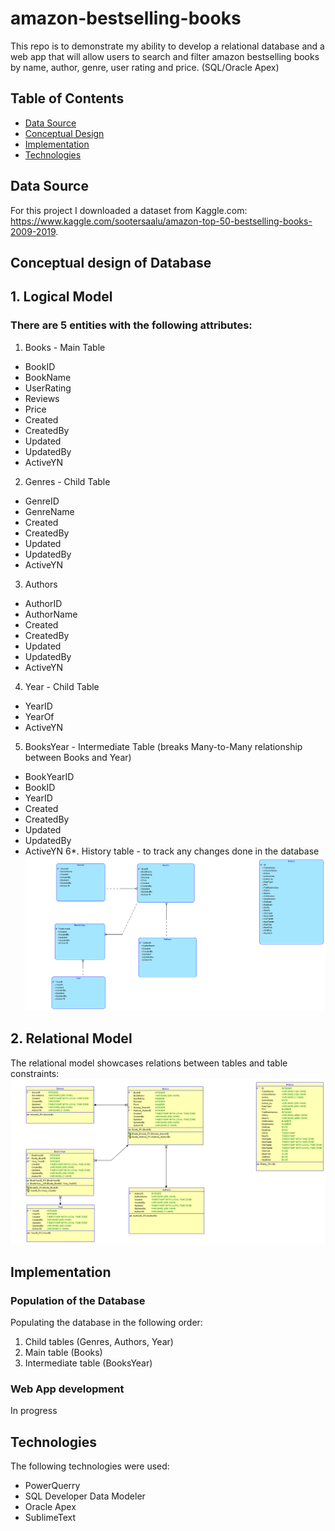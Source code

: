 # amazon-bestselling-books
This repo is to demonstrate my ability to develop a relational database and a web app that will allow users to search and filter amazon bestselling books by name, author, genre, user rating and price. (SQL/Oracle Apex)
## Table of Contents
* [Data Source](https://github.com/KateKalashnikova/amazon-bestselling-books/blob/main/README.md#data-source)
* [Conceptual Design](https://github.com/KateKalashnikova/amazon-bestselling-books/blob/main/README.md#conceptual-design-of-database)
* [Implementation](https://github.com/KateKalashnikova/amazon-bestselling-books/blob/main/README.md#implementation)
* [Technologies](https://github.com/KateKalashnikova/amazon-bestselling-books/blob/main/README.md#technologies)

## Data Source
For this project I downloaded a dataset from Kaggle.com: https://www.kaggle.com/sootersaalu/amazon-top-50-bestselling-books-2009-2019.

## Conceptual design of Database
## 1. Logical Model
### There are 5 entities with the following attributes:
1. Books - Main Table
* BookID
* BookName
* UserRating
* Reviews
* Price
* Created
* CreatedBy
* Updated
* UpdatedBy
* ActiveYN
2. Genres - Child Table
* GenreID
* GenreName
* Created
* CreatedBy
* Updated
* UpdatedBy
* ActiveYN
3. Authors
* AuthorID
* AuthorName
* Created
* CreatedBy
* Updated
* UpdatedBy
* ActiveYN
4. Year - Child Table
* YearID
* YearOf
* ActiveYN
5. BooksYear - Intermediate Table (breaks Many-to-Many relationship between Books and Year)
* BookYearID
* BookID
* YearID
* Created
* CreatedBy
* Updated
* UpdatedBy
* ActiveYN
6*. History table - to track any changes done in the database
![](images/Logical.png)

## 2. Relational Model
The relational model showcases relations between tables and table constraints:
![](images/RelationalModel.png)

## Implementation
### Population of the Database
Populating the database in the following order:
1. Child tables (Genres, Authors, Year)
2. Main table (Books)
3. Intermediate table (BooksYear)

### Web App development
In progress

## Technologies
The following technologies were used:
* PowerQuerry
* SQL Developer Data Modeler
* Oracle Apex
* SublimeText

